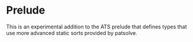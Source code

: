Prelude
=======

This is an experimental addition to the ATS prelude that defines
types that use more advanced static sorts provided by patsolve.